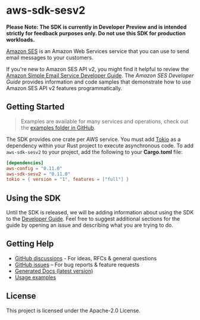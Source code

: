 # aws-sdk-sesv2

**Please Note: The SDK is currently in Developer Preview and is intended strictly for
feedback purposes only. Do not use this SDK for production workloads.**

[Amazon SES](http://aws.amazon.com/ses) is an Amazon Web Services service that you can use to send email messages to your customers.

If you're new to Amazon SES API v2, you might find it helpful to review the [Amazon Simple Email Service Developer Guide](https://docs.aws.amazon.com/ses/latest/DeveloperGuide/). The _Amazon SES Developer Guide_ provides information and code samples that demonstrate how to use Amazon SES API v2 features programmatically.

## Getting Started

> Examples are available for many services and operations, check out the
> [examples folder in GitHub](https://github.com/awslabs/aws-sdk-rust/tree/main/examples).

The SDK provides one crate per AWS service. You must add [Tokio](https://crates.io/crates/tokio)
as a dependency within your Rust project to execute asynchronous code. To add `aws-sdk-sesv2` to
your project, add the following to your **Cargo.toml** file:

```toml
[dependencies]
aws-config = "0.11.0"
aws-sdk-sesv2 = "0.11.0"
tokio = { version = "1", features = ["full"] }
```

## Using the SDK

Until the SDK is released, we will be adding information about using the SDK to the
[Developer Guide](https://docs.aws.amazon.com/sdk-for-rust/latest/dg/welcome.html). Feel free to suggest
additional sections for the guide by opening an issue and describing what you are trying to do.

## Getting Help

* [GitHub discussions](https://github.com/awslabs/aws-sdk-rust/discussions) - For ideas, RFCs & general questions
* [GitHub issues](https://github.com/awslabs/aws-sdk-rust/issues/new/choose) – For bug reports & feature requests
* [Generated Docs (latest version)](https://awslabs.github.io/aws-sdk-rust/)
* [Usage examples](https://github.com/awslabs/aws-sdk-rust/tree/main/examples)

## License

This project is licensed under the Apache-2.0 License.


